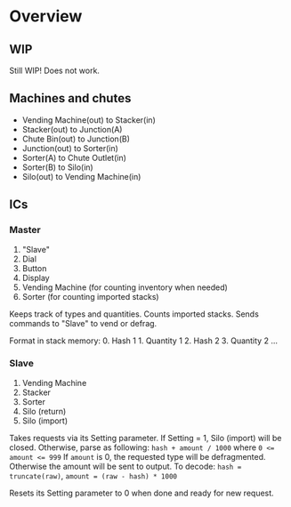# Overview


## WIP

Still WIP! Does not work.



## Machines and chutes

- Vending Machine(out) to Stacker(in)
- Stacker(out) to Junction(A)
- Chute Bin(out) to Junction(B)
- Junction(out) to Sorter(in)
- Sorter(A) to Chute Outlet(in)
- Sorter(B) to Silo(in)
- Silo(out) to Vending Machine(in)



## ICs

### Master
1. "Slave"
2. Dial
3. Button
4. Display
5. Vending Machine (for counting inventory when needed)
6. Sorter (for counting imported stacks)

Keeps track of types and quantities.
Counts imported stacks.
Sends commands to "Slave" to vend or defrag.

Format in stack memory:
    0. Hash 1
    1. Quantity 1
    2. Hash 2
    3. Quantity 2
    ...


### Slave

1. Vending Machine
2. Stacker
3. Sorter
4. Silo (return)
5. Silo (import)

Takes requests via its Setting parameter.
    If Setting = 1, Silo (import) will be closed.
    Otherwise, parse as following:
    `hash + amount / 1000` where `0 <= amount <= 999`
        If `amount` is 0, the requested type will be defragmented.
        Otherwise the amount will be sent to output.
    To decode: `hash = truncate(raw)`, `amount = (raw - hash) * 1000`

Resets its Setting parameter to 0 when done and ready for new request.
